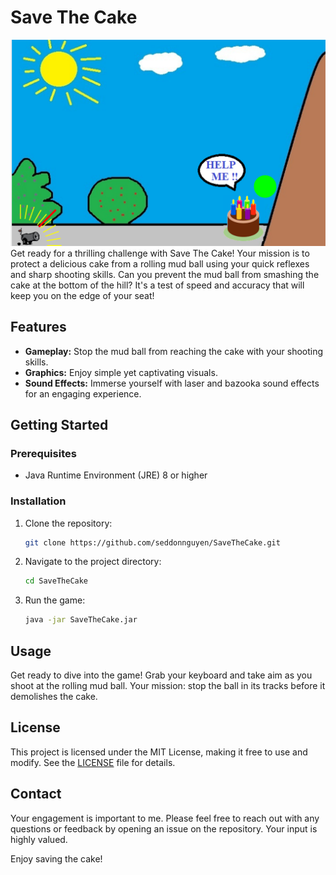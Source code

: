 # Save The Cake

![Game Image](demo-image.png)
Get ready for a thrilling challenge with Save The Cake! Your mission is to protect a delicious cake from a rolling mud ball using your quick reflexes and sharp shooting skills. Can you prevent the mud ball from smashing the cake at the bottom of the hill? It's a test of speed and accuracy that will keep you on the edge of your seat!

## Features
- **Gameplay:** Stop the mud ball from reaching the cake with your shooting skills.
- **Graphics:** Enjoy simple yet captivating visuals.
- **Sound Effects:** Immerse yourself with laser and bazooka sound effects for an engaging experience.

## Getting Started
### Prerequisites
- Java Runtime Environment (JRE) 8 or higher
### Installation
1. Clone the repository:
    ```sh
    git clone https://github.com/seddonnguyen/SaveTheCake.git
    ```
2. Navigate to the project directory:
    ```sh
    cd SaveTheCake
    ```
3. Run the game:
    ```sh
    java -jar SaveTheCake.jar
    ```

## Usage
Get ready to dive into the game! Grab your keyboard and take aim as you shoot at the rolling mud ball. Your mission: stop the ball in its tracks before it demolishes the cake.

## License
This project is licensed under the MIT License, making it free to use and modify. See the [LICENSE](https://github.com/seddonnguyen/SaveTheCake/blob/main/LICENSE) file for details.

## Contact
Your engagement is important to me. Please feel free to reach out with any questions or feedback by opening an issue on the repository. Your input is highly valued.

Enjoy saving the cake!
